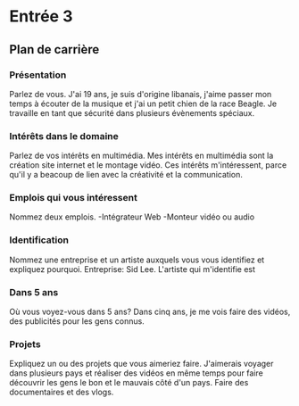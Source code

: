 # Entrée 3
## Plan de carrière

### Présentation
Parlez de vous. 
J'ai 19 ans, je suis d'origine libanais, j'aime passer mon temps à écouter de la musique et j'ai un petit chien de la race Beagle. Je travaille en tant que sécurité dans plusieurs évènements spéciaux. 
### Intérêts dans le domaine
Parlez de vos intérêts en multimédia. 
Mes intérêts en multimédia sont la création site internet et le montage vidéo. Ces intérêts m'intéressent, parce qu'il y a beacoup de lien avec la créativité et la communication.
### Emplois qui vous intéressent
Nommez deux emplois.
-Intégrateur Web
-Monteur vidéo ou audio
### Identification
Nommez une entreprise et un artiste auxquels vous vous identifiez et expliquez pourquoi. 
Entreprise: Sid Lee. L'artiste qui m'identifie est 
### Dans 5 ans
Où vous voyez-vous dans 5 ans? 
  Dans cinq ans, je me vois faire des vidéos, des publicités pour les gens connus. 
### Projets
Expliquez un ou des projets que vous aimeriez faire. 
J'aimerais voyager dans plusieurs pays et réaliser des vidéos en même temps pour faire découvrir les gens le bon et le mauvais côté d'un pays. Faire des documentaires et des vlogs. 
